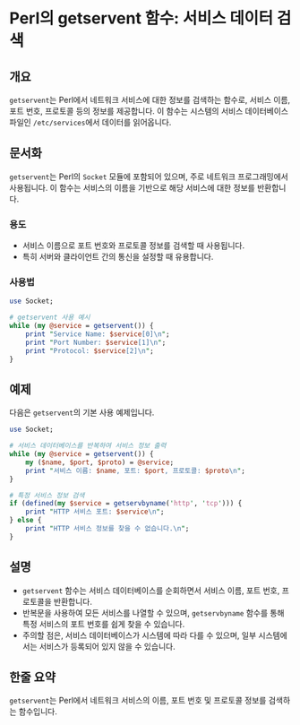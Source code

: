 <!--
Meta Description: # Perl의 getservent 함수: 서비스 데이터 검색 ## 개요 `getservent`는 Perl에서 네트워크 서비스에 대한 정보를 검색하는 함수로, 서비스 이름, 포트 번호, 프로토콜 등의 정보를 제공합니다. 이 함수는 시스템의 서비스 데이터베이스 파일인 `/...
Meta Keywords: 서비스, getservent, service, 정보를, print
-->

# Perl의 getservent 함수: 서비스 데이터 검색

## 개요
`getservent`는 Perl에서 네트워크 서비스에 대한 정보를 검색하는 함수로, 서비스 이름, 포트 번호, 프로토콜 등의 정보를 제공합니다. 이 함수는 시스템의 서비스 데이터베이스 파일인 `/etc/services`에서 데이터를 읽어옵니다.

## 문서화
`getservent`는 Perl의 `Socket` 모듈에 포함되어 있으며, 주로 네트워크 프로그래밍에서 사용됩니다. 이 함수는 서비스의 이름을 기반으로 해당 서비스에 대한 정보를 반환합니다. 

### 용도
- 서비스 이름으로 포트 번호와 프로토콜 정보를 검색할 때 사용됩니다.
- 특히 서버와 클라이언트 간의 통신을 설정할 때 유용합니다.

### 사용법
```perl
use Socket;

# getservent 사용 예시
while (my @service = getservent()) {
    print "Service Name: $service[0]\n";
    print "Port Number: $service[1]\n";
    print "Protocol: $service[2]\n";
}
```

## 예제
다음은 `getservent`의 기본 사용 예제입니다.

```perl
use Socket;

# 서비스 데이터베이스를 반복하여 서비스 정보 출력
while (my @service = getservent()) {
    my ($name, $port, $proto) = @service;
    print "서비스 이름: $name, 포트: $port, 프로토콜: $proto\n";
}

# 특정 서비스 정보 검색
if (defined(my $service = getservbyname('http', 'tcp'))) {
    print "HTTP 서비스 포트: $service\n";
} else {
    print "HTTP 서비스 정보를 찾을 수 없습니다.\n";
}
```

## 설명
- `getservent` 함수는 서비스 데이터베이스를 순회하면서 서비스 이름, 포트 번호, 프로토콜을 반환합니다.
- 반복문을 사용하여 모든 서비스를 나열할 수 있으며, `getservbyname` 함수를 통해 특정 서비스의 포트 번호를 쉽게 찾을 수 있습니다.
- 주의할 점은, 서비스 데이터베이스가 시스템에 따라 다를 수 있으며, 일부 시스템에서는 서비스가 등록되어 있지 않을 수 있습니다.

## 한줄 요약
`getservent`는 Perl에서 네트워크 서비스의 이름, 포트 번호 및 프로토콜 정보를 검색하는 함수입니다.